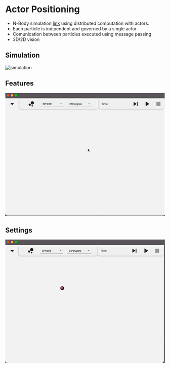 # Actor Positioning

- N-Body simulation [link](https://en.wikipedia.org/wiki/N-body_simulation) using distributed computation with actors.
- Each particle is indipendent and governed by a single actor
- Comunication between particles executed using message passing
- 3D/2D vision

## Simulation
![simulation](./videos/total.gif)

## Features
![features](./videos/extra-features.gif)

## Settings
![settings](./videos/settings.gif)
